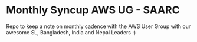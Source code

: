 # Monthly Syncup AWS UG - SAARC
Repo to keep a note on monthly cadence with the AWS User Group with our awesome SL, Bangladesh, India and Nepal Leaders :) 
